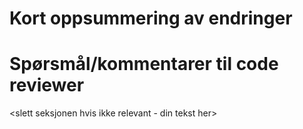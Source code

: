 # Kort oppsummering av endringer
<din tekst her>

# Spørsmål/kommentarer til code reviewer
<slett seksjonen hvis ikke relevant - din tekst her>
 
